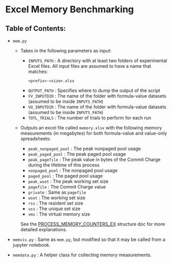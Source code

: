 # Excel Memory Benchmarking

## Table of Contents:
- `mem.py`

    - Takes in the following parameters as input:

        - `INPUTS_PATH` : A directory with at least two folders of experimental Excel files. All input files are assumed to have a name that matches:
            ```
            <prefix>-<size>.xlsx
            ```
        - `OUTPUT_PATH` : Specifies where to dump the output of the script
        - `FV_INPUTDIR` : The name of the folder with formula-value datasets (assumed to be inside `INPUTS_PATH`)
        - `VO_INPUTDIR` : The name of the folder with formula-value datasets (assumed to be inside `INPUTS_PATH`)
        - `TOTL_TRIALS` : The number of trials to perform for each run
    
    - Outputs an excel file called `memory.xlsx` with the following memory measurements (in megabytes) for both formula-value and value-only spreadsheets:

        - `peak_nonpaged_pool`  : The peak nonpaged pool usage
        - `peak_paged_pool`     : The peak paged pool usage
        - `peak_pagefile`       : The peak value in bytes of the Commit Charge during the lifetime of this process
        - `nonpaged_pool`       : The nonpaged pool usage
        - `paged_pool`          : The paged pool usage
        - `peak_wset`           : The peak working set size
        - `pagefile`            : The Commit Charge value
        - `private`             : Same as `pagefile`
        - `wset`                : The working set size
        - `rss`                 : The resident set size
        - `uss`                 : The unique set size
        - `vms`                 : The virtual memory size

        See the [PROCESS_MEMORY_COUNTERS_EX](https://docs.microsoft.com/en-us/windows/win32/api/psapi/ns-psapi-process_memory_counters_ex) structure doc for more detailed explanations.

- `memvis.py`   : Same as `mem.py`, but modified so that it may be called from a jupyter notebook.

- `memdata.py`  : A helper class for collecting memory measurements.